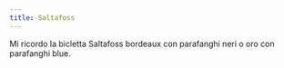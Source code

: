 ```yaml
---
title: Saltafoss
---
```

Mi ricordo la bicletta Saltafoss bordeaux con parafanghi neri o oro con parafanghi blue.